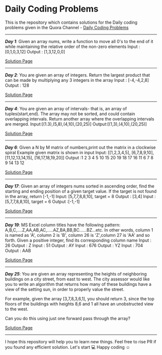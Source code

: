 # Daily Coding Problems
This is the repository which contains solutions for the Daily coding problems given in the Quora Channel - [Daily Coding Problems](https://www.quora.com/q/dailycodingproblems)
 
 ---
 
***Day 1***: Given an array nums, write a function to move all 0's to the end of it while maintaining the relative order of the non-zero elements
Input :[0,1,0,3,12]
Output : [1,3,12,0,0]

[Solution Page](https://github.com/Ratheshprabakar/Daily_Coding_Problems/blob/master/Day1.c)

---
 
***Day 2***: You are given an array of integers. Return the largest product that can be made by multiplying any 3 integers in the array
Input : [-4,-4,2,8]
Output : 128

[Solution Page](https://github.com/Ratheshprabakar/Daily_Coding_Problems/blob/master/Day2.c)

---

***Day 4***: You are given an array of intervals- that is, an array of tuples(start,end).
The array may not be sorted, and could contain overlapping intervals. Return another array where the overlapping intervals are merged.
Input:[(1.3),(5,8),(4,10),(20,25)]
Output:[(1,3),(4,10),(20,25)]

[Solution Page](https://github.com/Ratheshprabakar/Daily_Coding_Problems/blob/master/Day4.c)

---

***Day 6***: Given a N by M matrix of numbers,print out the matrix in a clockwise spiral
Example given matrix is shown in input
Input:
[[1,2,3,4,5],
[6,7,8,9,10],
[11,12,13,14,15],
[16,17,18,19,20]]
Output :1 2 3 4 5 10 15 20 19 18 17 16 11 6 7 8 9 14 13 12 


[Solution Page](https://github.com/Ratheshprabakar/Daily_Coding_Problems/blob/master/Day6.c)

---

***Day 17***: Given an array of integers nums sorted in ascending order, find the starting and ending position of a given target value.
If the target is not found in the array, return 
[-1,-1]
Input: [5,7,7,8,8,10], target = 8
Output : [3,4]
Input : [5,7,7,8,8,10], target = 6
Output :[-1,-1]

[Solution Page](https://github.com/Ratheshprabakar/Daily_Coding_Problems/blob/master/Day17.c)

---


***Day 19***: MS Excel column titles have the following pattern: A,B,C,....Z,AA,AB,AC,.....AZ,BA,BB,BC......BZ...etc. In other words, column 1 is named as 'A', column 2 is 'B', column 26 is 'Z',column 27 is 'AA' and so forth. Given a positive integer, find its corresponding column name
Input : 26
Output : Z
Input : 51
Output : AY
Input : 676 
Output : YZ
Input : 704
Output : AAB

[Solution Page](https://github.com/Ratheshprabakar/Daily_Coding_Problems/blob/master/Day19.c)

---

***Day 25***: You are given an array representing the heights of neighboring buildings on a city street, from east to west. The city assessor would like you to write an algorithm that returns how many of these buildings have a view of the setting sun, in order to properly value the street.

For example, given the array [3,7,8,3,6,1], you should return 3, since the top floors of the  buildings with heights 8,6 and 1 all have an unobstructed view to the west.

Can you do this using just one forward pass through the array?


[Solution Page](https://github.com/Ratheshprabakar/Daily_Coding_Problems/blob/master/Day25.c)

---

I hope this repository will help you to learn new things. Feel free to rise PR if you found any efficient solution. Let's start :computer: 
Happy coding  :relaxed:
